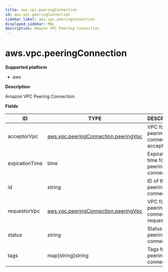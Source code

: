 ```yaml
---
title: aws.vpc.peeringConnection
id: aws.vpc.peeringConnection
sidebar_label: aws.vpc.peeringConnection
displayed_sidebar: MQL
description: Amazon VPC Peering Connection
---
```


# aws.vpc.peeringConnection

**Supported platform**

- aws

**Description**

Amazon VPC Peering Connection

**Fields**

| ID             | TYPE                                                                            | DESCRIPTION                                |
| -------------- | ------------------------------------------------------------------------------- | ------------------------------------------ |
| acceptorVpc    | [aws.vpc.peeringConnection.peeringVpc](aws.vpc.peeringconnection.peeringvpc.md) | VPC for the peering connection acceptor    |
| expirationTime | time                                                                            | Expiration time for the peering connection |
| id             | string                                                                          | ID of the peering connection               |
| requestorVpc   | [aws.vpc.peeringConnection.peeringVpc](aws.vpc.peeringconnection.peeringvpc.md) | VPC for the peering connection requestor   |
| status         | string                                                                          | Status of the peering connection           |
| tags           | map[string]string                                                               | Tags for the peering connection            |
